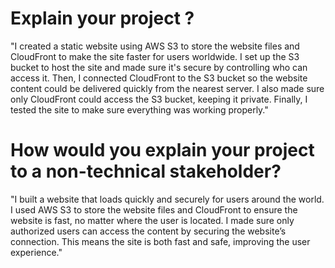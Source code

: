 # Explain your project ?
"I created a static website using AWS S3 to store the website files and CloudFront to make the site
faster for users worldwide. I set up the S3 bucket to host the site and made sure it's secure by
controlling who can access it. Then, I connected CloudFront to the S3 bucket so the website content
could be delivered quickly from the nearest server. I also made sure only CloudFront could access
the S3 bucket, keeping it private. Finally, I tested the site to make sure everything was working properly."

# How would you explain your project to a non-technical stakeholder?
"I built a website that loads quickly and securely for users around the world. I used AWS S3 to store
the website files and CloudFront to ensure the website is fast, no matter where the user is located. I
made sure only authorized users can access the content by securing the website’s connection. This
means the site is both fast and safe, improving the user experience."
